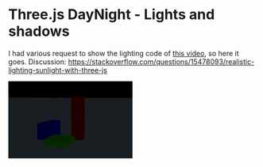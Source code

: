 # Three.js DayNight - Lights and shadows

I had various request to show the lighting code of [this video](https://www.youtube.com/watch?v=m68FDmU0wGw), so here it goes.
Discussion: https://stackoverflow.com/questions/15478093/realistic-lighting-sunlight-with-three-js

![Screenshot](https://github.com/dirkk0/threejs_daynight/blob/master/screenshot.gif)
